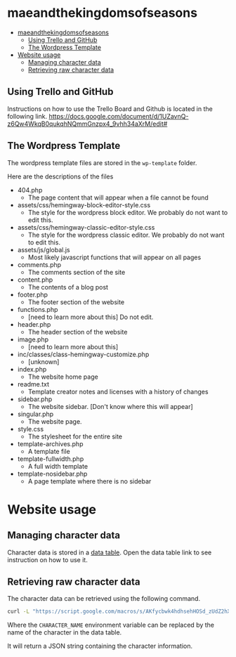 # maeandthekingdomsofseasons

- [maeandthekingdomsofseasons](#maeandthekingdomsofseasons)
  - [Using Trello and GitHub](#using-trello-and-github)
  - [The Wordpress Template](#the-wordpress-template)
- [Website usage](#website-usage)
  - [Managing character data](#managing-character-data)
  - [Retrieving raw character data](#retrieving-raw-character-data)

## Using Trello and GitHub

Instructions on how to use the Trello Board and Github is located in the following link.
https://docs.google.com/document/d/1UZavnQ-z6Qw4WkqB0qukqhNQmmGnzpx4_9vhh34aXrM/edit#


## The Wordpress Template

The wordpress template files are stored in the `wp-template` folder.

Here are the descriptions of the files

- 404.php
  - The page content that will appear when a file cannot be found
- assets/css/hemingway-block-editor-style.css
  - The style for the wordpress block editor.  We probably do not want to edit this.
- assets/css/hemingway-classic-editor-style.css
  - The style for the wordpress classic editor.  We probably do not want to edit this.
- assets/js/global.js
  - Most likely javascript functions that will appear on all pages
- comments.php
  - The comments section of the site
- content.php
  - The contents of a blog post
- footer.php
  - The footer section of the website
- functions.php
  - [need to learn more about this]  Do not edit.
- header.php
  - The header section of the website
- image.php
  - [need to learn more about this]
- inc/classes/class-hemingway-customize.php
  - [unknown]
- index.php
  - The website home page
- readme.txt
  - Template creator notes and licenses with a history of changes
- sidebar.php
  - The website sidebar.  [Don't know where this will appear]
- singular.php
  - The website page.
- style.css
  - The stylesheet for the entire site
- template-archives.php
  - A template file
- template-fullwidth.php
  - A full width template
- template-nosidebar.php
  - A page template where there is no sidebar

# Website usage

## Managing character data

Character data is stored in a [data table](https://docs.google.com/spreadsheets/d/1tYCziig9hmANi0z_TAZYVL7dbd5rgF58lTuP_XkFa7s).  Open the data table link to see instruction on how to use it.

## Retrieving raw character data

The character data can be retrieved using the following command.

```bash
curl -L "https://script.google.com/macros/s/AKfycbwk4hdhsehHOSd_zUdZ2hXvNsTU0TNNQbKM3eX7vwGYhDixptc0/exec?name=${CHARACTER_NAME}"
```

Where the `CHARACTER_NAME` environment variable can be replaced by the name of the character in the data table.

It will return a JSON string containing the character information.